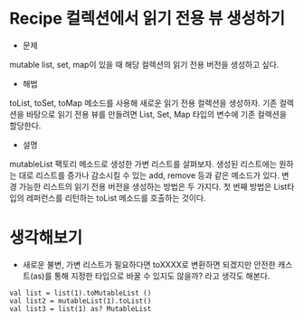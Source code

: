 # Recipe 컬렉션에서 읽기 전용 뷰 생성하기


* 문제

mutable list, set, map이 있을 때 해당 컬렉션의 읽기 전용 버전을 생성하고 싶다.


* 해법

toList, toSet, toMap 메소드를 사용해 새로운 읽기 전용 컬렉션을 생성하자.
기존 컬렉션을 바탕으로 읽기 전용 뷰를 만들려면 List, Set, Map 타입의 변수에 기존 컬렉션을 할당한다.


* 설명

mutableList 팩토리 메소드로 생성한 가변 리스트를 살펴보자. 생성된 리스트에는 원하는 대로 리스트를 증가나 감소시킬 수 있는 add, remove 등과 같은 메소드가 있다.
변경 가능한 리스트의 읽기 전용 버전을 생성하는 방법은 두 가지다. 첫 번째 방법은 List타입의 레퍼런스를 리턴하는 toList 메소드를 호출하는 것이다.


# 생각해보기


* 새로운 불변, 가변 리스트가 필요하다면 toXXXX로 변환하면 되겠지만 안전한 캐스트(as)를 통해 지정한 타입으로 바꿀 수 있지도 않을까? 라고 생각도 해본다.

```(kotlin)
val list = list(1).toMutableList ()
val list2 = mutableList(1).toList()
val list3 = list(1) as? MutableList
```
